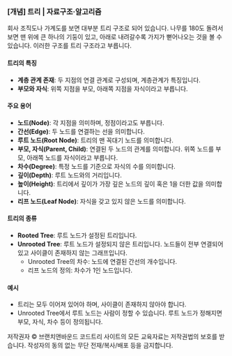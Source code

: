 ### [개념] 트리 | 자료구조·알고리즘

회사 조직도나 가계도를 보면 대부분 트리 구조로 되어 있습니다. 나무를 180도 돌려서 보면 맨 위에 큰 하나의 기둥이 있고, 아래로 내려갈수록 가지가 뻗어나오는 것을 볼 수 있습니다. 이러한 구조를 트리 구조라고 부릅니다.

#### 트리의 특징
- **계층 관계 존재**: 두 지점의 연결 관계로 구성되며, 계층관계가 특징입니다.
- **부모와 자식**: 위쪽 지점을 부모, 아래쪽 지점을 자식이라고 부릅니다.

#### 주요 용어
- **노드(Node)**: 각 지점을 의미하며, 정점이라고도 부릅니다.
- **간선(Edge)**: 두 노드를 연결하는 선을 의미합니다.
- **루트 노드(Root Node)**: 트리의 맨 꼭대기 노드를 의미합니다.
- **부모, 자식(Parent, Child)**: 연결된 두 노드의 관계를 의미합니다. 위쪽 노드를 부모, 아래쪽 노드를 자식이라고 부릅니다.
- **차수(Degree)**: 특정 노드를 기준으로 자식의 수를 의미합니다.
- **깊이(Depth)**: 루트 노드와의 거리입니다.
- **높이(Height)**: 트리에서 깊이가 가장 깊은 노드의 깊이 혹은 1을 더한 값을 의미합니다.
- **리프 노드(Leaf Node)**: 자식을 갖고 있지 않은 노드를 의미합니다.

#### 트리의 종류
- **Rooted Tree**: 루트 노드가 설정된 트리입니다.
- **Unrooted Tree**: 루트 노드가 설정되지 않은 트리입니다. 노드들이 전부 연결되어 있고 사이클이 존재하지 않는 그래프입니다.
  - Unrooted Tree의 차수: 노드에 연결된 간선의 개수입니다.
  - 리프 노드의 정의: 차수가 1인 노드입니다.

#### 예시
- 트리는 모두 이어져 있어야 하며, 사이클이 존재하지 않아야 합니다.
- Unrooted Tree에서 루트 노드는 사람이 정할 수 있습니다. 루트 노드가 정해지면 부모, 자식, 차수 등이 정의됩니다.

저작권자 © 브랜치앤바운드
코드트리 사이트의 모든 교육자료는 저작권법의 보호를 받습니다. 작성자의 동의 없는 무단 전재/복사/배포 등을 금지합니다.